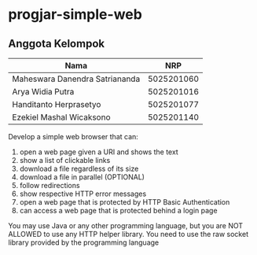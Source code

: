 # progjar-simple-web

## Anggota Kelompok
Nama | NRP
---------- | ----------
Maheswara Danendra Satriananda | 5025201060
Arya Widia Putra | 5025201016
Handitanto Herprasetyo | 5025201077
Ezekiel Mashal Wicaksono | 5025201140

Develop a simple web browser that can:
  1. open a web page given a URI and shows the text
  2. show a list of clickable links
  3. download a file regardless of its size
  4. download a file in parallel (OPTIONAL)
  5. follow redirections
  6. show respective HTTP error messages
  7. open a web page that is protected by HTTP Basic Authentication
  8. can access a web page that is protected behind a login page

You may use Java or any other programming language, but you are NOT ALLOWED to use any HTTP helper library. You need to use the raw socket library provided by the programming language
